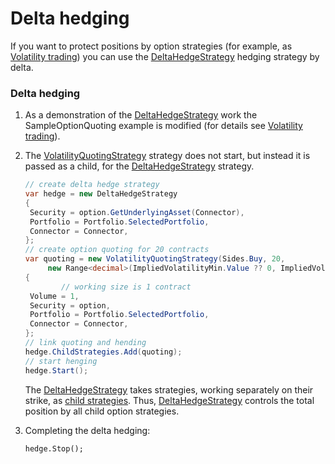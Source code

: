 # Delta hedging

If you want to protect positions by option strategies (for example, as [Volatility trading](OptionsQuoting.md)) you can use the [DeltaHedgeStrategy](xref:StockSharp.Algo.Strategies.Derivatives.DeltaHedgeStrategy) hedging strategy by delta. 

### Delta hedging

1. As a demonstration of the [DeltaHedgeStrategy](xref:StockSharp.Algo.Strategies.Derivatives.DeltaHedgeStrategy) work the SampleOptionQuoting example is modified (for details see [Volatility trading](OptionsQuoting.md)). 
2. The [VolatilityQuotingStrategy](xref:StockSharp.Algo.Strategies.Derivatives.VolatilityQuotingStrategy) strategy does not start, but instead it is passed as a child, for the [DeltaHedgeStrategy](xref:StockSharp.Algo.Strategies.Derivatives.DeltaHedgeStrategy) strategy. 

   ```cs
   // create delta hedge strategy
   var hedge = new DeltaHedgeStrategy
   {
   	Security = option.GetUnderlyingAsset(Connector),
   	Portfolio = Portfolio.SelectedPortfolio,
   	Connector = Connector,
   };
   // create option quoting for 20 contracts
   var quoting = new VolatilityQuotingStrategy(Sides.Buy, 20,
   		new Range<decimal>(ImpliedVolatilityMin.Value ?? 0, ImpliedVolatilityMax.Value ?? 100))
   {
           // working size is 1 contract
   	Volume = 1,
   	Security = option,
   	Portfolio = Portfolio.SelectedPortfolio,
   	Connector = Connector,
   };
   // link quoting and hending
   hedge.ChildStrategies.Add(quoting);
   // start henging
   hedge.Start();
   ```

   The [DeltaHedgeStrategy](xref:StockSharp.Algo.Strategies.Derivatives.DeltaHedgeStrategy) takes strategies, working separately on their strike, as [child strategies](StrategyChilds.md). Thus, [DeltaHedgeStrategy](xref:StockSharp.Algo.Strategies.Derivatives.DeltaHedgeStrategy) controls the total position by all child option strategies. 
3. Completing the delta hedging: 

   ```none
   hedge.Stop();
   ```
